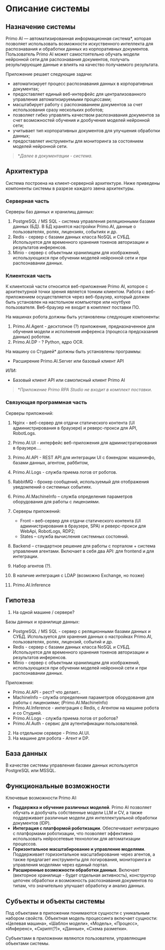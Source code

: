 # Описание системы

## Назначение системы

Primo AI — автоматизированная информационная система\*, которая позволяет использовать возможности искуственного интеллекта для распознавания и обработки данных из корпоративных документов. Пользователь Primo AI может самостоятельно обучать модели нейронной сети для распознавания документов, получать результирующие данные и влиять на качество получаемого результата. 

Приложение решает следующие задачи:
* автоматизирует процесс распознавания данных в корпоративных документах;
* предоставляет единый веб-интерфейс для централизованного управления автоматизируемыми процессами;
* масштабирует работу с распознаванием документов за счет использования сразу нескольких роботов;
* позволяет гибко управлять качеством распознавания документов за счет возможностей обучения и дообучения моделей нейронной сети;
* учитывает тип корпоративных документов для улучшения обработки данных;
* предоставляет инструменты для мониторинга за состоянием моделей нейронной сети.

> \**Далее в документации - *система*.*


## Архитектура

Система построена на клиент-серверной архитектуре. Ниже приведены компоненты системы в разрезе каждого звена архитектуры. 

### Серверная часть

Серверы баз данных и хранилищ данных:
1. PostgreSQL / MS SQL - система управления реляционными базами данных (БД). В БД хранятся настройки Primo.AI, данные о пользователях, ролях, лицензиях, событиях и др.
2. Redis - сервер с базами данных класса NoSQL и СУБД. Используется для временного хранения токенов авторизации и результатов инференсов.
3. Minio - сервер с объектным хранилищем для изображений, использующихся при обучении моделей нейронной сети и при распознавании данных. 

### Клиентская часть
К клиентской части относится веб-приложение Primo AI, которое с архитектурной точки зрения является тонким клиентом. Работа с веб-приложением осуществляется через веб-браузер, который должен быть установлен на настольном компьютере или ноутбуке пользователя. Веб-браузер не входит в комплект поставки ПО.

На машинах робота должны быть установлены следующие компоненты:
1. Primo.AI.Agent - десктопное (?) приложение, предназначенное для обучения модели и исполнения инференса (процесса предсказания данных) роботом.
1. Primo.AI.DP - ? Python, ядро OCR. 

На машину со Студией\* должны быть установлены программы:
* Расширение Primo.AI.Server или базовый клиент API

ИЛИ:

* Базовый клиент API или самописный клиент Primo AI

> \**Приложение Primo RPA Studio не входит в комплект поставки*.


### Связующая программная часть
Серверы приложений:
1. Nginx - веб-сервер для отдачи статического контента (UI администрирования в браузере) и реверс-прокси для API, RobotLogs.
1. Primo.AI.UI - интерфейс веб-приложения для администратирования в браузере....
1. Primo.AI.API - REST API для интеграции UI с бэкендом: машининфо, базами данных, агентом, раббитом,
1. Primo.AI.Logs - служба приема логов от роботов.
1. RabbitMQ - брокер сообщений, используемый для отображения уведомлений о системных событиях.
1. Primo.AI.MachineInfo – служба определения параметров оборудования для работы с лицензиями. 



1. Серверы приложений:
    * Front – веб-сервер для отдачи статического контента (UI администрирования в браузере, SPA) и реверс-прокси для WebApi, RobotLogs, RDP2;
    * States – служба вычисления системных состояний.
1.	Backend – стандартное решение для работы с порталом + система управления агентами. Включает в себя два API: для frontend и для интеграции.
1.	Набор агентов (?).
1.	В наличие интеграция с LDAP (возможно Exchange, но позже)
1. Primo.AI.Inference


## Гипотеза

1. На одной машине / сервере?

  Базы данных и хранилище данных:
  * PostgreSQL / MS SQL - сервер с реляционными базами данных и СУБД. Используется для хранения данных о настройках Primo.AI, пользователях, ролях, лицензий, событий и др.
  * Redis - сервер с базами данных класса NoSQL и СУБД. Используется для временного хранения токенов авторизации и результатов инференсов.
  * Minio - сервер с объектным хранилищем для изображений, использующихся при обучении моделей нейронной сети и при распознавании данных.

  Приложения:
  * Primo.AI.API - рест? что делает..
  * MachineInfo – служба определения параметров оборудования для работы с лицензиями; (Primo.AI.MachineInfo)
  * Primo.AI.Inference - интеграция с Redis, с Агентом на машине робота и со Студией.
  * Primo.AI.Logs - служба приема логов от роботов?
  * Primo.AI.Auth - сервис для аутентификации пользователей. 


2. На отдельном сервере - Primo.AI.UI.
3. На машине для робота - Агент и DP. 




## База данных

В качестве системы управления базами данных используется PostgreSQL или MSSQL.




## Функциональные возможности

Ключевые возможности Primo AI:
* **Поддержка и обучение различных моделей**. Primo AI позволяет обучать и дообучать собственные модели LLM и CV, а также поддерживает различные модели для интеллектуальной обработки документов (IDP).
* **Интеграция с платформой роботизации**. Обеспечивает интеграцию с платформами роботизации, что позволяет эффективно использовать нейросетевые технологии для автоматизации процессов.
* **Горизонтальное масштабирование и управление моделями**. Поддерживает горизонтальное масштабирование через агентов, а также предлагает инструменты для логирования, мониторинга и управления моделями через единый портал.
* **Расширенные возможности обработки данных**. Включает (векторное хранилище - будет отдельная активность), конструктор цепочек обработки и возможность распознавания документов по типам, что значительно улучшает обработку и анализ данных.






## Субъекты и объекты системы

Под объектами в приложении понимаются сущности с уникальным набором свойств. Объектная модель процессинга включает сущности: «Целевая машина», «Шаблон модели», «Модель», «Процесс», «Инференс», «Скрипт(?)», «Данные», «Схема разметки».

Субъектами в приложении являются пользователи, управляющие объектами системы.
